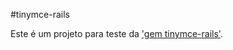 #tinymce-rails

Este é um projeto para teste da ['gem tinymce-rails'](https://github.com/spohlenz/tinymce-rails).
